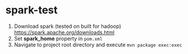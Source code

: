 # spark-test

1. Download spark (tested on built for hadoop) https://spark.apache.org/downloads.html
2. Set **spark_home** property in `pom.xml`
3. Navigate to project root directory and execute `mvn package exec:exec`
